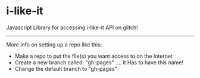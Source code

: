 # i-like-it
Javascript Library for accessing i-like-it API on glitch!

---
More info on setting up a repo like this:

- Make a repo to put the file(s) you want access to on the Internet
- Create a new branch called: "gh-pages" .... it Has to have this name!
- Change the default branch to "gh-pages"
